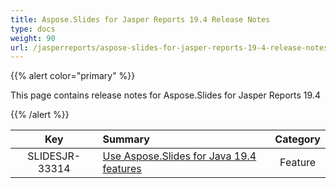 ```yaml
---
title: Aspose.Slides for Jasper Reports 19.4 Release Notes
type: docs
weight: 90
url: /jasperreports/aspose-slides-for-jasper-reports-19-4-release-notes/
---
```


{{% alert color="primary" %}} 

This page contains release notes for Aspose.Slides for Jasper Reports 19.4

{{% /alert %}} 

|**Key** |**Summary** |**Category** |
| :-: | :- | :-: |
|SLIDESJR-33314|[Use Aspose.Slides for Java 19.4 features](/slides/java/aspose-slides-for-java-19-4-release-notes/)|Feature|

